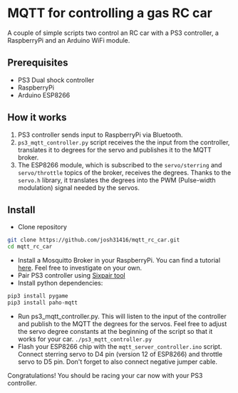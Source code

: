 # MQTT for controlling a gas RC car

A couple of simple scripts two control an RC car with a PS3 controller, a RaspberryPi and an Arduino WiFi module.

## Prerequisites

- PS3 Dual shock controller
- RaspberryPi
- Arduino ESP8266

## How it works

1. PS3 controller sends input to RaspberryPi via Bluetooth.
2. ``ps3_mqtt_controller.py`` script receives the the input from the controller, translates it to degrees for the servo and publishes it to the MQTT broker.
3. The ESP8266 module, which is subscribed to the ``servo/sterring`` and ``servo/throttle`` topics of the broker, receives the degrees. Thanks to the ``servo.h`` library, it translates the degrees into the PWM (Pulse-width modulation) signal needed by the servos.

## Install
- Clone repository
```sh
git clone https://github.com/josh31416/mqtt_rc_car.git
cd mqtt_rc_car
```
- Install a Mosquitto Broker in your RaspberryPi. You can find a tutorial [here](https://randomnerdtutorials.com/how-to-install-mosquitto-broker-on-raspberry-pi/). Feel free to investigate on your own.
- Pair PS3 controller using [Sixpair tool](https://github.com/rdepena/node-dualshock-controller/wiki/Pairing-The-Dual-shock-3-controller-in-Linux-(Ubuntu-Debian))
- Install python dependencies:
```sh
pip3 install pygame
pip3 install paho-mqtt
```
- Run ps3_mqtt_controller.py. This will listen to the input of the controller and publish to the MQTT the degrees for the servos. Feel free to adjust the servo degree constants at the beginning of the script so that it works for your car.
``./ps3_mqtt_controller.py``
- Flash your ESP8266 chip with the ``mqtt_server_controller.ino`` script. Connect sterring servo to D4 pin (version 12 of ESP8266) and throttle servo to D5 pin. Don't forget to also connect negative jumper cable.

Congratulations! You should be racing your car now with your PS3 controller.
